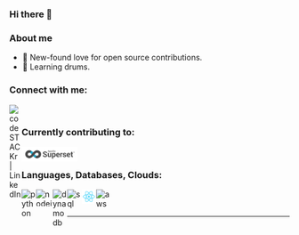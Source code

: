 ### Hi there 👋

### About me

- 🔭 New-found love for open source contributions.
- 🌱 Learning drums.

### Connect with me:
[<img align="left" alt="codeSTACKr | LinkedIn" width="22px" src="https://cdn.jsdelivr.net/npm/simple-icons@v3/icons/linkedin.svg" />][linkedin]

<br />

### Currently contributing to:
[<img align="left" alt="superset" title="Superset" width="100px" src="https://github.com/apache/superset/raw/master/superset-frontend/src/assets/branding/superset-logo-horiz-apache.png" />][Apache SuperSet]

<br />

### Languages, Databases, Clouds:

[<img align="left" alt="python" title="python" width="26px" src="https://img.icons8.com/nolan/64/python.png" />][python]
[<img align="left" alt="nodejs" title="nodejs" height="30px" width="30px" src="https://img.icons8.com/color/48/000000/nodejs.png"/>][nodejs]
[<img align="left" alt="dynamodb" title="dynamodb" width="26px" src="https://img.icons8.com/fluent/48/000000/database.png"/>][dynamodb]
[<img align="left" alt="sql" title="mysql" width="26px" src="https://img.icons8.com/dusk/64/000000/database.png"/>][sql]
[<img align="left" alt="react" title="react" width="26px" src="https://raw.githubusercontent.com/github/explore/80688e429a7d4ef2fca1e82350fe8e3517d3494d/topics/react/react.png" />][react]
[<img align="left" alt="aws" title="aws" width="26px" src="https://img.icons8.com/color/48/000000/amazon-web-services.png" />][aws]


<br />
<br />

---

[nodejs]: https://nodejs.org/
[python]: https://www.python.org/
[graphql]: https://graphql.org/
[aws]: https://aws.amazon.com/
[dynamodb]: https://aws.amazon.com/dynamodb
[sql]: https://www.mysql.com/
[react]: https://reactjs.org/
[Apache SuperSet]: https://github.com/apache/incubator-superset
[linkedin]: https://www.linkedin.com/in/mayur-newase
